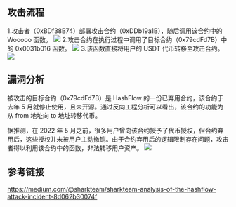 ## 攻击流程

1.攻击者（0xBDf38B74）部署攻击合约（0xDDb19a1B），随后调用该合约中的 Wooooo 函数。
![](https://miro.medium.com/v2/resize:fit:1100/format:webp/0*_fT09zCalCuEDwBI.png)
2.攻击合约在执行过程中调用了目标合约（0x79cdFd7B）中的 0x0031b016 函数。
![](https://miro.medium.com/v2/resize:fit:1100/format:webp/0*5V4ZLfTzIFNSrSJF.png)
3.该函数直接将用户的 USDT 代币转移至攻击合约。
![](https://miro.medium.com/v2/resize:fit:1100/format:webp/0*GT1aXALfof7ZrzJ_.png)
## 漏洞分析

被攻击的目标合约（0x79cdFd7B）是 HashFlow 的一份已弃用合约，该合约于去年 5 月就停止使用，且未开源。通过反向工程分析可以看出，该合约的功能为从 from 地址向 to 地址转移代币。

据推测，在 2022 年 5 月之前，很多用户曾向该合约授予了代币授权，但合约弃用后，这些授权并未被用户主动撤销。由于合约弃用后的逻辑限制存在问题，攻击者得以利用该合约中的函数，非法转移用户资产。
![](https://miro.medium.com/v2/resize:fit:1100/format:webp/0*kCJQj8rZlpyHk5Tq.png)

## 参考链接

https://medium.com/@sharkteam/sharkteam-analysis-of-the-hashflow-attack-incident-8d062b30074f
